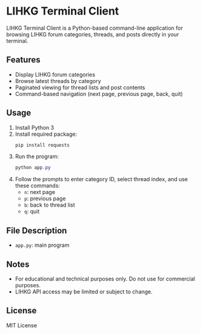 # LIHKG Terminal Client

LIHKG Terminal Client is a Python-based command-line application for browsing LIHKG forum categories, threads, and posts directly in your terminal.

## Features
- Display LIHKG forum categories
- Browse latest threads by category
- Paginated viewing for thread lists and post contents
- Command-based navigation (next page, previous page, back, quit)

## Usage
1. Install Python 3
2. Install required package:
   ```powershell
   pip install requests
   ```
3. Run the program:
   ```powershell
   python app.py
   ```
4. Follow the prompts to enter category ID, select thread index, and use these commands:
   - `n`: next page
   - `p`: previous page
   - `b`: back to thread list
   - `q`: quit

## File Description
- `app.py`: main program

## Notes
- For educational and technical purposes only. Do not use for commercial purposes.
- LIHKG API access may be limited or subject to change.

## License
MIT License
